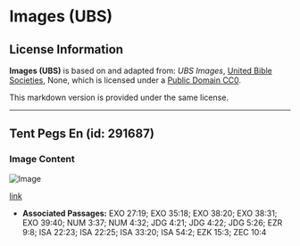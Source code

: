 # Images (UBS)

## License Information

**Images (UBS)** is based on and adapted from: _UBS Images_, [United Bible Societies](https://unitedbiblesocieties.org/), None, which is licensed under a [Public Domain CC0](https://creativecommons.org/public-domain/cc0/).

This markdown version is provided under the same license.



--------------------------------

## Tent Pegs En (id: 291687)

### Image Content

![Image](https://cdn.aquifer.bible/aquifer-content/resources/Media/WEB-0412_tent_pegs_en.jpg)

[link](https://cdn.aquifer.bible/aquifer-content/resources/Media/WEB-0412_tent_pegs_en.jpg)

* **Associated Passages:** EXO 27:19; EXO 35:18; EXO 38:20; EXO 38:31; EXO 39:40; NUM 3:37; NUM 4:32; JDG 4:21; JDG 4:22; JDG 5:26; EZR 9:8; ISA 22:23; ISA 22:25; ISA 33:20; ISA 54:2; EZK 15:3; ZEC 10:4

